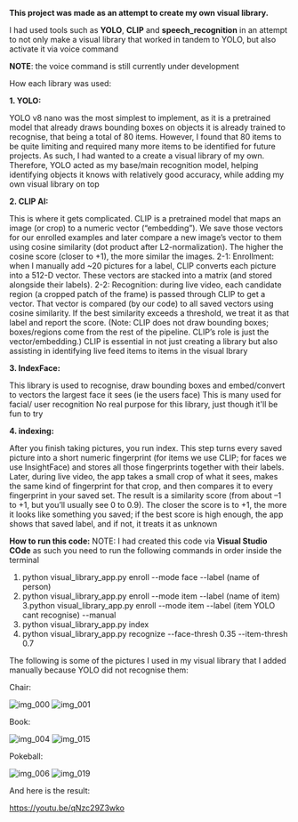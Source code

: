 **This project was made as an attempt to create my own visual library.**

I had used tools such as **YOLO**, **CLIP** and **speech_recognition** in an attempt to not only make a visual library that worked in tandem to YOLO, but also activate it via voice command

**NOTE**: the voice command is still currently under development

How each library was used:



**1. YOLO:**

YOLO v8 nano was the most simplest to implement, as it is a pretrained model that already draws bounding boxes on objects it is already trained to recognise, that being a total of 80 items.
However, I found that 80 items to be quite limiting and required many more items to be identified for future projects. As such, I had wanted to a create a visual library of my own.
Therefore, YOLO acted as my base/main recognition model, helping identifying objects it knows with relatively good accuracy, while adding my own visual library on top



**2. CLIP AI:**

This is where it gets complicated.
CLIP is a pretrained model that maps an image (or crop) to a numeric vector (“embedding”).
We save those vectors for our enrolled examples and later compare a new image’s vector to them using cosine similarity (dot product after L2-normalization). The higher the cosine score (closer to +1), the more similar the images.
2-1: Enrollment: when I manually add ~20 pictures for a label, CLIP converts each picture into a 512-D vector. These vectors are stacked into a matrix (and stored alongside their labels).
2-2: Recognition: during live video, each candidate region (a cropped patch of the frame) is passed through CLIP to get a vector. That vector is compared (by our code) to all saved vectors using cosine similarity.
If the best similarity exceeds a threshold, we treat it as that label and report the score.
(Note: CLIP does not draw bounding boxes; boxes/regions come from the rest of the pipeline. CLIP’s role is just the vector/embedding.)
CLIP is essential in not just creating a library but also assisting in identifying live feed items to items in the visual lbrary



**3. IndexFace:**

This library is used to recognise, draw bounding boxes and embed/convert to vectors the largest face it sees (ie the users face)
This is many used for facial/ user recognition
No real purpose for this library, just though it'll be fun to try



**4. indexing:**

After you finish taking pictures, you run index. This step turns every saved picture into a short numeric fingerprint (for items we use CLIP; for faces we use InsightFace) and stores all those fingerprints together with their labels. Later, during live video, the app takes a small crop of what it sees, makes the same kind of fingerprint for that crop, and then compares it to every fingerprint in your saved set. The result is a similarity score (from about –1 to +1, but you’ll usually see 0 to 0.9). The closer the score is to +1, the more it looks like something you saved; if the best score is high enough, the app shows that saved label, and if not, it treats it as unknown



**How to run this code:**
NOTE: I had created this code via **Visual Studio COde** as such you need to run the following commands in order inside the terminal

1. python visual_library_app.py enroll --mode face --label (name of person)
2. python visual_library_app.py enroll --mode item --label (name of item)
3.python visual_library_app.py enroll --mode item --label (item YOLO cant recognise) --manual   
4. python visual_library_app.py index
5. python visual_library_app.py recognize --face-thresh 0.35 --item-thresh 0.7


The following is some of the pictures I used in my visual library that I added manually because YOLO did not recognise them:

Chair:

![img_000](https://github.com/user-attachments/assets/f2d44a42-3275-4b0f-af5f-f8a09be61dec)
![img_001](https://github.com/user-attachments/assets/aed04ea6-e026-4def-bbdd-35f34fe4d778)

Book:

![img_004](https://github.com/user-attachments/assets/e2a2d5cc-ca72-40f0-adcf-abf147a79b53)
![img_015](https://github.com/user-attachments/assets/6298299c-67fb-46e3-bd06-58515635c111)

Pokeball:

![img_006](https://github.com/user-attachments/assets/f8eb6bd5-7ac0-4d6f-8dc6-502489d0b663)
![img_019](https://github.com/user-attachments/assets/fd5687f7-e7f6-454f-89e2-506e344f176d)

And here is the result:

https://youtu.be/qNzc29Z3wko
